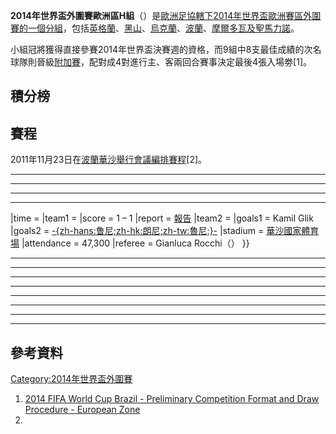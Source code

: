 **2014年世界盃外圍賽歐洲區H組**（）是[歐洲足協轄下](https://zh.wikipedia.org/wiki/歐洲足協 "wikilink")[2014年世界盃](https://zh.wikipedia.org/wiki/2014年世界盃足球賽 "wikilink")[歐洲賽區](https://zh.wikipedia.org/wiki/2014年世界盃外圍賽_\(歐洲區\) "wikilink")[外圍賽的一個分組](https://zh.wikipedia.org/wiki/2014年世界盃外圍賽 "wikilink")，包括[英格蘭](https://zh.wikipedia.org/wiki/英格蘭足球代表隊 "wikilink")、[黑山](../Page/蒙特內哥羅國家足球隊.md "wikilink")、[烏克蘭](../Page/烏克蘭國家足球隊.md "wikilink")、[波蘭](../Page/波蘭國家足球隊.md "wikilink")、[摩爾多瓦及](../Page/摩爾多瓦國家足球隊.md "wikilink")[聖馬力諾](../Page/聖馬力諾國家足球隊.md "wikilink")。

小組冠將獲得直接參賽2014年世界盃決賽週的資格，而9組中8支最佳成績的次名球隊則晉級[附加賽](https://zh.wikipedia.org/wiki/2014年世界盃外圍賽歐洲區第二輪 "wikilink")，配對成4對進行主、客兩回合賽事決定最後4張入場劵\[1\]。

## 積分榜

## 賽程

2011年11月23日在[波蘭](https://zh.wikipedia.org/wiki/波蘭 "wikilink")[華沙舉行會議編排賽程](https://zh.wikipedia.org/wiki/華沙 "wikilink")\[2\]。

-----

<div id="Moldova V England">

</div>

<div id="Montenegro V Poland">

</div>

-----

<div id="England 0-0  Ukraine">

</div>

<div id="Poland 4-0 Moldova">

</div>

<div id="San Marino 0-7 Montenegro">

</div>

-----

<div id="England v San Marino">

</div>

<div id="Moldova 1-1 Ukraine">

</div>

-----

<div id="Ukraine 1-2 Montenegro">

</div>

<div id="San Marino 0-5 Moldova">

</div>

<div id="Poland 2-2 England">

</div>

|time = |team1 =  |score = 1 – 1 |report =
[報告](http://www.fifa.com/worldcup/preliminaries/europe/matches/round=258374/match=300182310/index.html)
|team2 =  |goals1 = Kamil Glik  |goals2 =
[-{zh-hans:鲁尼;zh-hk:朗尼;zh-tw:魯尼;}-](https://zh.wikipedia.org/wiki/朗尼 "wikilink")
 |stadium =
[華沙](https://zh.wikipedia.org/wiki/華沙 "wikilink")[國家體育場](../Page/國家體育場_\(華沙\).md "wikilink")
|attendance = 47,300 |referee = Gianluca Rocchi（） }}

-----

<div id="Montenegro 5-0 San Marino">

</div>

-----

<div id="San Marino 0-7 England">

</div>

<div id="Poland 4-1 Ukraine">

</div>

<div id="Moldova 1-2 Montenegro">

</div>

-----

<div id="Montenegro 2-2 England">

</div>

<div id="Ukraine 3-2 Moldova">

</div>

<div id="Poland 10-0 San Marino">

</div>

-----

<div id="Montenegro 3-0 Ukraine">

</div>

<div id="Moldova 0-1 Poland">

</div>

-----

<div id="Ukraine 8-0 San Marino">

</div>

<div id="England 5-1 Moldova">

</div>

<div id="Poland 3-2 Montenegro">

</div>

-----

<div id="Ukraine 1-0 England">

</div>

<div id="San Marino 0-8 Poland">

</div>

-----

<div id="Moldova 4-1 San Marino">

</div>

<div id="Ukraine 1-1 Poland">

</div>

<div id="England 2-1 Montenegro">

</div>

-----

<div id="England 1-1 Poland">

</div>

<div id="San Marino 0-4 Ukraine">

</div>

<div id="Montenegro 2-0 Moldova">

</div>

<references group="note" />

## 參考資料

[Category:2014年世界盃外圍賽](https://zh.wikipedia.org/wiki/Category:2014年世界盃外圍賽 "wikilink")

1.  [2014 FIFA World Cup Brazil - Preliminary Competition Format and
    Draw Procedure - European
    Zone](http://www.fifa.com/mm/document/tournament/loc/01/44/46/23/2014fwc_drawprocedures_europe.pdf)
2.